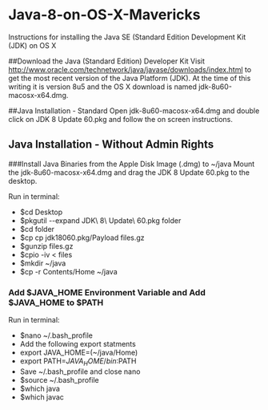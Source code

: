 Java-8-on-OS-X-Mavericks
======================

Instructions for installing the Java SE (Standard Edition Development Kit (JDK) on OS X 

##Download the Java (Standard Edition) Developer Kit 
Visit http://www.oracle.com/technetwork/java/javase/downloads/index.html to get the most recent version of the Java Platform (JDK). At the time of this writing it is version 8u5 and the OS X download is named jdk-8u60-macosx-x64.dmg.

##Java Installation - Standard
Open jdk-8u60-macosx-x64.dmg and double click on JDK 8 Update 60.pkg and follow the on screen instructions.

## Java Installation - Without Admin Rights

###Install Java Binaries from the Apple Disk Image (.dmg) to ~/java
Mount the jdk-8u60-macosx-x64.dmg and drag the JDK 8 Update 60.pkg to the desktop.

Run in terminal: 
* $cd Desktop
* $pkgutil --expand JDK\ 8\ Update\ 60.pkg folder
* $cd folder
* $cp cp jdk18060.pkg/Payload files.gz
* $gunzip files.gz
* $cpio -iv < files
* $mkdir ~/java
* $cp -r Contents/Home ~/java 

### Add $JAVA_HOME Environment Variable and Add $JAVA_HOME to $PATH
Run in terminal:
* $nano ~/.bash_profile
* Add the following export statments
* export JAVA_HOME=(~/java/Home)
* export PATH=$JAVA_HOME/bin:$PATH
* Save ~/.bash_profile and close nano
* $source ~/.bash_profile
* $which java
* $which javac

